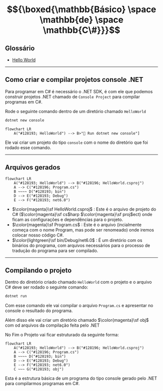 # $${\boxed{\mathbb{Básico} \space \mathbb{de} \space \mathbb{C\#}}}$$ 

## Glossário

- [Hello World](HelloWorld/README.md)


---

## Como criar e compilar projetos console .NET

Para programar em C# é necessário o .NET SDK, é com ele que podemos construir projetos .NET chamado de `Console Project` para compilar programas em C#.

Rode o seguinte comando dentro de um diretório chamado `HelloWorld`

```powershell
dotnet new console
```

```mermaid
flowchart LR
    A("#128193; HelloWorld") --> B>"💽 Run dotnet new console"]
```


Ele vai criar um projeto do tipo `console` com o nome do diretório que foi rodado esse comando.

---

## Arquivos gerados

```mermaid
flowchart LR
    A("#128193; HelloWorld") --> B("#128196; HelloWorld.csproj") 
    A --> C("#128196; Program.cs")
    B ~~~~ D("#128193; bin")
    D --> E("#128193; Debug")
    E --> F("#128193; net6.0")
```

* $\color{magenta}\sf HelloWorld.csproj$ : Este é o arquivo de projeto do C# ($\color{magenta}\sf cs$harp $\color{magenta}\sf proj$ect) onde ficam as configurações e dependências para o projeto.
* $\color{magenta}\sf Program.cs$ : Este é o arquivo (incialmente começa com o nome Program, mas pode ser renomeado) onde iremos colocar nosso código C#.
* $\color{lightgreen}\sf bin/Debug/net6.0$ : É um diretório com os binários do programa, com arquivos necessários para o processo de tradução do programa para ser compilado.

---

## Compilando o projeto

Dentro do diretório criado chamado `HelloWorld` com o projeto e o arquivo C# deve ser rodado o seguinte comando:

```powershell
dotnet run
```

Com esse comando ele vai compilar o arquivo `Program.cs` e apresentar no console o resultado do programa.

Além disso ele vai criar um diretório chamado  $\color{magenta}\sf obj$ com od arquivos da compilação feita pelo .NET

No Fim o Projeto vai ficar estruturado da seguinte forma:

```mermaid
flowchart LR
    A("#128193; HelloWorld") --> B("#128196; HelloWorld.csproj") 
    A --> C("#128196; Program.cs")
    B ~~~~ D("#128193; bin")
    D --> E("#128193; Debug")
    E --> F("#128193; net6.0")
    C ~~~ G("#128193; obj")
```

Esta é a estrutura básica de um programa do tipo console gerado pelo .NET para compilarmos programas em C#.